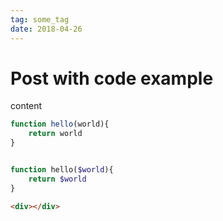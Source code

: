 ```yaml
---
tag: some_tag
date: 2018-04-26
---
```

# Post with code example
content

```javascript
function hello(world){
    return world
}

```

```php

function hello($world){
    return $world
}

```

```html
<div></div>
```
<script>
export default{
    created(){
        console.log(this.$page.path)
    }
}
</script>